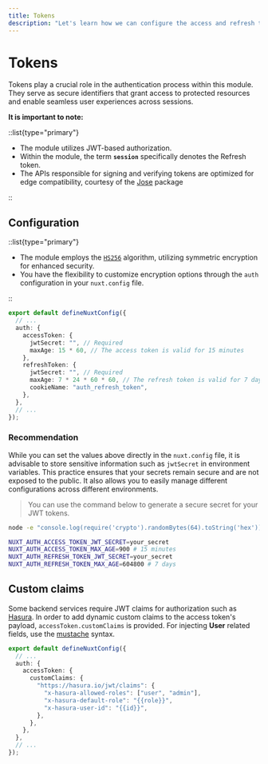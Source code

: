 ```yaml
---
title: Tokens
description: "Let's learn how we can configure the access and refresh tokens for the JWT based authorization."
---
```


# Tokens

Tokens play a crucial role in the authentication process within this module. They serve as secure identifiers that grant access to protected resources and enable seamless user experiences across sessions.

**It is important to note:**

::list{type="primary"}

- The module utilizes JWT-based authorization.
- Within the module, the term **`session`** specifically denotes the Refresh token.
- The APIs responsible for signing and verifying tokens are optimized for edge compatibility, courtesy of the [Jose](https://github.com/panva/jose) package

::

## Configuration

::list{type="primary"}

- The module employs the [`HS256`](https://www.loginradius.com/blog/engineering/jwt-signing-algorithms/#hs256) algorithm, utilizing symmetric encryption for enhanced security.
- You have the flexibility to customize encryption options through the `auth` configuration in your `nuxt.config` file.

::

```ts [nuxt.config.ts]
export default defineNuxtConfig({
  // ...
  auth: {
    accessToken: {
      jwtSecret: "", // Required
      maxAge: 15 * 60, // The access token is valid for 15 minutes
    },
    refreshToken: {
      jwtSecret: "", // Required
      maxAge: 7 * 24 * 60 * 60, // The refresh token is valid for 7 days
      cookieName: "auth_refresh_token",
    },
  },
  // ...
});
```

### **Recommendation**

While you can set the values above directly in the `nuxt.config` file, it is advisable to store sensitive information such as `jwtSecret` in environment variables. This practice ensures that your secrets remain secure and are not exposed to the public. It also allows you to easily manage different configurations across different environments.

> You can use the command below to generate a secure secret for your JWT tokens.

```bash
node -e "console.log(require('crypto').randomBytes(64).toString('hex'))"
```

```bash [.env]
NUXT_AUTH_ACCESS_TOKEN_JWT_SECRET=your_secret
NUXT_AUTH_ACCESS_TOKEN_MAX_AGE=900 # 15 minutes
NUXT_AUTH_REFRESH_TOKEN_JWT_SECRET=your_secret
NUXT_AUTH_REFRESH_TOKEN_MAX_AGE=604800 # 7 days
```

## Custom claims

Some backend services require JWT claims for authorization such as [Hasura](https://hasura.io). In order to add dynamic custom claims to the access token's payload, `accessToken.customClaims` is provided. For injecting **User** related fields, use the [mustache](https://github.com/janl/mustache.js) syntax.

```ts [nuxt.config.ts]
export default defineNuxtConfig({
  // ...
  auth: {
    accessToken: {
      customClaims: {
        "https://hasura.io/jwt/claims": {
          "x-hasura-allowed-roles": ["user", "admin"],
          "x-hasura-default-role": "{{role}}",
          "x-hasura-user-id": "{{id}}",
        },
      },
    },
  },
  // ...
});
```
